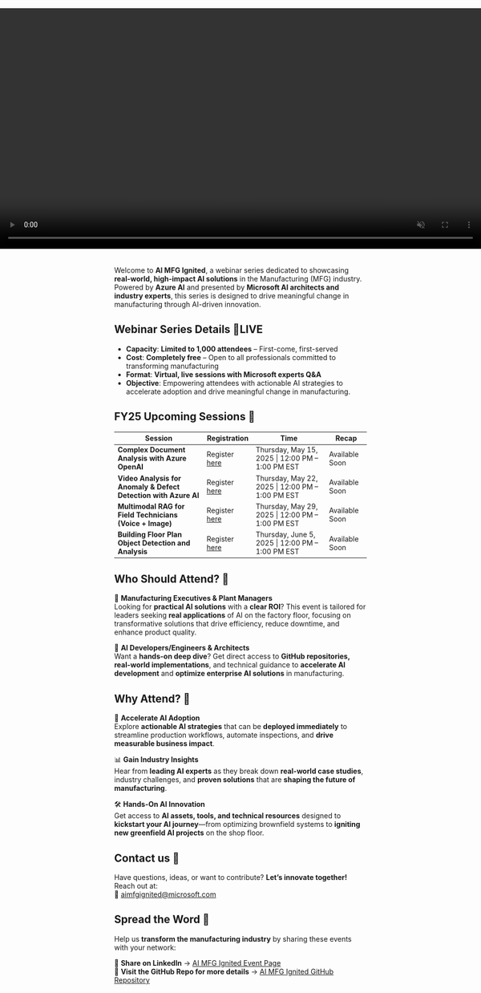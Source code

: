 <!-- Attempt to force the banner to span the entire browser width -->
<div style="
  position: relative;
  left: 50%;
  right: 50%;
  margin-left: -50vw;
  margin-right: -50vw;
  width: 100vw;
  max-width: 100vw;
  overflow: hidden;
  text-align: center;
">
  <video autoplay muted loop playsinline style="width:100%; height:auto;">
    <source src="assets/videos/AI MFG Ignited.mp4" type="video/mp4">
    <!-- Fallback image if video is not supported -->
    <img src="assets/images/AI MFG Ignited.jpg" alt="AI HLS Ignited Banner">
  </video>
</div>

<br>

Welcome to **AI MFG Ignited**, a webinar series dedicated to showcasing **real-world, high-impact AI solutions** in the Manufacturing (MFG) industry. Powered by **Azure AI** and presented by **Microsoft AI architects and industry experts**, this series is designed to drive meaningful change in manufacturing through AI-driven innovation.   

## **Webinar Series Details** 🛑LIVE   

- **Capacity**: **Limited to 1,000 attendees** – First-come, first-served  
- **Cost**: **Completely free** – Open to all professionals committed to transforming manufacturing  
- **Format**: **Virtual, live sessions with Microsoft experts Q&A**  
- **Objective**: Empowering attendees with actionable AI strategies to accelerate adoption and drive meaningful change in manufacturing. 

## **FY25 Upcoming Sessions** 📅

| **Session**                                                                                         | **Registration**                                                                                                                 | **Time**                                  | **Recap**          |
|-----------------------------------------------------------------------------------------------------|----------------------------------------------------------------------------------------------------------------------------------|-------------------------------------------|--------------------|
| **Complex Document Analysis with Azure OpenAI**                                                     | Register [here](https://msit.events.teams.microsoft.com/event/8a07d4ef-e180-4fa1-916c-ff2563855f79@72f988bf-86f1-41af-91ab-2d7cd011db47) | Thursday, May 15, 2025 \| 12:00 PM – 1:00 PM EST | Available Soon     |
| **Video Analysis for Anomaly & Defect Detection with Azure AI**                                     | Register [here](https://msit.events.teams.microsoft.com/event/d75f4fa7-5cab-4683-8177-4bf804464a38@72f988bf-86f1-41af-91ab-2d7cd011db47) | Thursday, May 22, 2025 \| 12:00 PM – 1:00 PM EST | Available Soon     |
| **Multimodal RAG for Field Technicians (Voice + Image)**                                            | Register [here](https://msit.events.teams.microsoft.com/event/1adade8f-a9b7-46bc-a607-28b32e2a53e1@72f988bf-86f1-41af-91ab-2d7cd011db47) | Thursday, May 29, 2025 \| 12:00 PM – 1:00 PM EST | Available Soon     |
| **Building Floor Plan Object Detection and Analysis**                         | Register [here](https://msit.events.teams.microsoft.com/event/a084f25e-a34c-426a-a2bc-a73bf003ee8e@72f988bf-86f1-41af-91ab-2d7cd011db47) | Thursday, June 5, 2025 \| 12:00 PM – 1:00 PM EST | Available Soon     |

## **Who Should Attend?** 🎯  

🔹 **Manufacturing Executives & Plant Managers**  
Looking for **practical AI solutions** with a **clear ROI**? This event is tailored for leaders seeking **real applications** of AI on the factory floor, focusing on transformative solutions that drive efficiency, reduce downtime, and enhance product quality.  

🔹 **AI Developers/Engineers & Architects**  
Want a **hands-on deep dive**? Get direct access to **GitHub repositories, real-world implementations**, and technical guidance to **accelerate AI development** and **optimize enterprise AI solutions** in manufacturing.  

## **Why Attend?** 🌟  

🚀 **Accelerate AI Adoption**  
Explore **actionable AI strategies** that can be **deployed immediately** to streamline production workflows, automate inspections, and **drive measurable business impact**.  

📊 **Gain Industry Insights**  
Hear from **leading AI experts** as they break down **real-world case studies**, industry challenges, and **proven solutions** that are **shaping the future of manufacturing**.  

🛠 **Hands-On AI Innovation**  
Get access to **AI assets, tools, and technical resources** designed to **kickstart your AI journey**—from optimizing brownfield systems to **igniting new greenfield AI projects** on the shop floor.  

## **Contact us** 🤝  

Have questions, ideas, or want to contribute? **Let’s innovate together!** Reach out at:  
📩 [aimfgignited@microsoft.com](mailto:aimfgignited@microsoft.com)  

## **Spread the Word** 📣  

Help us **transform the manufacturing industry** by sharing these events with your network:  

🔹 **Share on LinkedIn** → [AI MFG Ignited Event Page](https://microsoft.github.io/AIMFGIgnited/)  
🔹 **Visit the GitHub Repo for more details** → [AI MFG Ignited GitHub Repository](https://github.com/microsoft/AIMFGIgnited)
